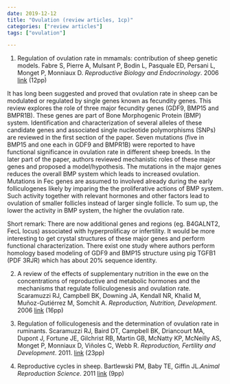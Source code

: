 ```yaml
---
date: 2019-12-12
title: "Ovulation (review articles, 1cp)"
categories: ["review articles"]
tags: ["ovulation"]

---
```


1. Regulation of ovulation rate in mmamals: contribution of sheep genetic models. Fabre S, Pierre A, Mulsant P, Bodin L, Pasquale ED, Persani L, Monget P, Monniaux D. *Reproductive Biology and Endocrinology*. 2006 [link](https://rbej.biomedcentral.com/articles/10.1186/1477-7827-4-20) (12pp)

It has long been suggested and proved that ovulation rate in sheep can be modulated or regulated by single genes known as fecundity genes. This review explores the role of three major fecundity genes (GDF9, BMP15 and BMPR1B). These genes are part of Bone Morphogenic Protein (BMP) system. Identification and characterization of several alleles of these candidate genes and associated single nucleotide polymorphisms (SNPs) are reviewed in the first section of the paper. Seven mutations (five in BMP15 and one each in GDF9 and BMPR1B) were reported to have functional significance in ovulation rate in different sheep breeds. In the later part of the paper, authors reviewed mechanistic roles of these major genes and proposed a model/hypothesis. The mutations in the major genes reduces the overall BMP system which leads to increased ovulation. Mutations in Fec genes are assumed to involved already during the early folliculogenes likely by imparing the the proliferative actions of BMP system. Such activity together with relevant hormones and other factors lead to ovulation of smaller follicles instead of larger single follicle. To sum up, the lower the activity in BMP system, the higher the ovulation rate.

Short remark: There are now additional genes and regions (eg. B4GALNT2, FecL locus) associated with hyperprolificay or infertility. It would be more interesting to get crystal structures of these major genes and perform functional characterization. There exist one study where authors perform homology based modeling of GDF9 and BMP15 structure using pig TGFB1 (PDF 3RJR) which has about 20% sequence identity.  


2. A review of the effects of supplementary nutrition in the ewe on the concentrations of reproductive and metabolic hormones and the mechanisms that regulate folliculogenesis and ovulation rate. Scaramuzzi RJ, Campbell BK, Downing JA, Kendall NR, Khalid M, Muñoz-Gutiérrez M, Somchit A. *Reproduction, Nutrition, Development*. 2006 [link](https://rnd.edpsciences.org/articles/rnd/abs/2006/05/r6402/r6402.html) (16pp)



3. Regulation of folliculogenesis and the determination of ovulation rate in ruminants. Scaramuzzi RJ, Baird DT, Campbell BK, Driancourt MA, Dupont J, Fortune JE, Gilchrist RB, Martin GB, McNatty KP, McNeilly AS, Monget P, Monniaux D, Viñoles C, Webb R. *Reproduction, Fertility and Development*. 2011. [link](https://www.publish.csiro.au/RD/RD09161) (23pp)



4. Reproductive cycles in sheep. Bartlewski PM, Baby TE, Giffin JL.*Animal Reproduction Science*. 2011 [link](https://www.sciencedirect.com/science/article/abs/pii/S0378432011000649?via%3Dihub) (9pp)

